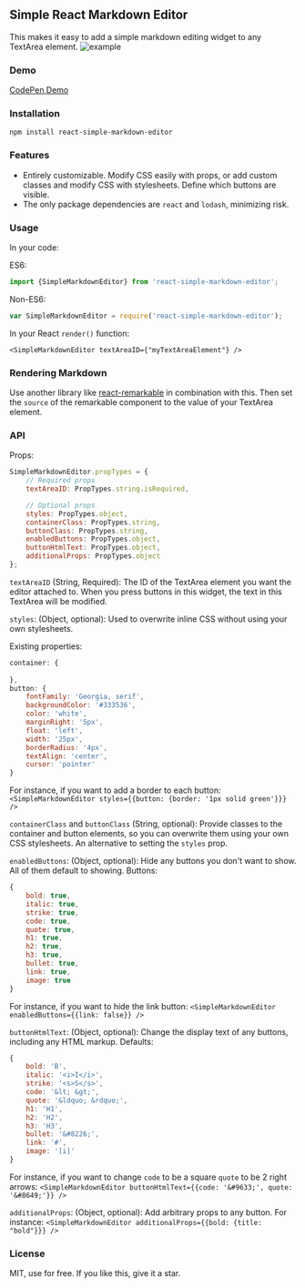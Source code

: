 ## Simple React Markdown Editor ##
This makes it easy to add a simple markdown editing widget to any TextArea element.
![example](https://raw.githubusercontent.com/seibelj/react-simple-markdown-editor/master/doc/pic.png)

### Demo
[CodePen Demo](http://codepen.io/seibelj/pen/rewRMe)

### Installation
`npm install react-simple-markdown-editor`

### Features

 - Entirely customizable. Modify CSS easily with props, or add custom classes and modify CSS with stylesheets. Define which buttons are visible.
 - The only package dependencies are `react` and `lodash`, minimizing risk.



### Usage

In your code:

ES6:
```javascript
import {SimpleMarkdownEditor} from 'react-simple-markdown-editor';
```

Non-ES6:
```javascript
var SimpleMarkdownEditor = require('react-simple-markdown-editor');
```

In your React `render()` function:

`<SimpleMarkdownEditor textAreaID={"myTextAreaElement"} />`

### Rendering Markdown
Use another library like [react-remarkable](https://github.com/acdlite/react-remarkable) in combination with this. Then set the `source` of the remarkable component to the value of your TextArea element.

### API
Props:
```javascript
SimpleMarkdownEditor.propTypes = {
    // Required props
    textAreaID: PropTypes.string.isRequired,

    // Optional props
    styles: PropTypes.object,
    containerClass: PropTypes.string,
    buttonClass: PropTypes.string,
    enabledButtons: PropTypes.object,
    buttonHtmlText: PropTypes.object,
    additionalProps: PropTypes.object
};
```
`textAreaID` (String, Required): The ID of the TextArea element you want the editor attached to. When you press buttons in this widget, the text in this TextArea will be modified.

`styles`: (Object, optional): Used to overwrite inline CSS without using your own stylesheets.

Existing properties:    

```javascript
container: {
            
},
button: {
    fontFamily: 'Georgia, serif',
    backgroundColor: '#333536',
    color: 'white',
    marginRight: '5px',
    float: 'left',
    width: '25px',
    borderRadius: '4px',
    textAlign: 'center',
    cursor: 'pointer'
}
```

For instance, if you want to add a border to each button:
`<SimpleMarkdownEditor styles={{button: {border: '1px solid green'}}} />`

`containerClass` and `buttonClass` (String, optional): Provide classes to the container and button elements, so you can overwrite them using your own CSS stylesheets. An alternative to setting the `styles` prop.

`enabledButtons`: (Object, optional): Hide any buttons you don't want to show. All of them default to showing. Buttons:

```javascript
{
    bold: true,
    italic: true,
    strike: true,
    code: true,
    quote: true,
    h1: true,
    h2: true,
    h3: true,
    bullet: true,
    link: true,
    image: true
}
```
For instance, if you want to hide the link button:
`<SimpleMarkdownEditor enabledButtons={{link: false}} />`

`buttonHtmlText`: (Object, optional): Change the display text of any buttons, including any HTML markup. Defaults:

```javascript
{
    bold: 'B',
    italic: '<i>I</i>',
    strike: '<s>S</s>',
    code: '&lt; &gt;',
    quote: '&ldquo; &rdquo;',
    h1: 'H1',
    h2: 'H2',
    h3: 'H3',
    bullet: '&#8226;',
    link: '#',
    image: '[i]'
}
```
For instance, if you want to change `code` to be a square `quote` to be 2 right arrows:
`<SimpleMarkdownEditor buttonHtmlText={{code: '&#9633;', quote: '&#8649;'}} />`

`additionalProps`: (Object, optional): Add arbitrary props to any button. For instance:
`<SimpleMarkdownEditor additionalProps={{bold: {title: "bold"}}} />`

### License
MIT, use for free. If you like this, give it a star.

